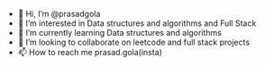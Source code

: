- 👋 Hi, I’m @prasadgola
- 👀 I’m interested in Data structures and algorithms and Full Stack
- 🌱 I’m currently learning Data structures and algorithms
- 💞️ I’m looking to collaborate on leetcode and full stack projects
- 📫 How to reach me prasad.gola(insta)

<!---
prasadgola/prasadgola is a ✨ special ✨ repository because its `README.md` (this file) appears on your GitHub profile.
You can click the Preview link to take a look at your changes.
--->
